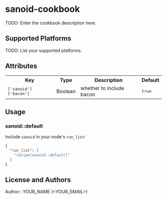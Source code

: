 # sanoid-cookbook

TODO: Enter the cookbook description here.

## Supported Platforms

TODO: List your supported platforms.

## Attributes

<table>
  <tr>
    <th>Key</th>
    <th>Type</th>
    <th>Description</th>
    <th>Default</th>
  </tr>
  <tr>
    <td><tt>['sanoid']['bacon']</tt></td>
    <td>Boolean</td>
    <td>whether to include bacon</td>
    <td><tt>true</tt></td>
  </tr>
</table>

## Usage

### sanoid::default

Include `sanoid` in your node's `run_list`:

```json
{
  "run_list": [
    "recipe[sanoid::default]"
  ]
}
```

## License and Authors

Author:: YOUR_NAME (<YOUR_EMAIL>)
